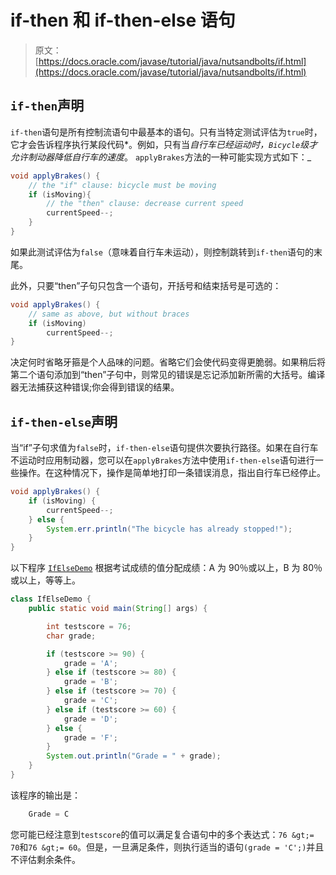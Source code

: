 # if-then 和 if-then-else 语句

> 原文： [https://docs.oracle.com/javase/tutorial/java/nutsandbolts/if.html](https://docs.oracle.com/javase/tutorial/java/nutsandbolts/if.html)

## `if-then`声明

`if-then`语句是所有控制流语句中最基本的语句。只有当特定测试评估为`true`时，它才会告诉程序执行某段代码*。例如，只有当*自行车已经运动时，`Bicycle`级才允许制动器降低自行车的速度*。 `applyBrakes`方法的一种可能实现方式如下：_

```java
void applyBrakes() {
    // the "if" clause: bicycle must be moving
    if (isMoving){ 
        // the "then" clause: decrease current speed
        currentSpeed--;
    }
}

```

如果此测试评估为`false`（意味着自行车未运动），则控制跳转到`if-then`语句的末尾。

此外，只要“then”子句只包含一个语句，开括号和结束括号是可选的：

```java
void applyBrakes() {
    // same as above, but without braces 
    if (isMoving)
        currentSpeed--;
}

```

决定何时省略牙箍是个人品味的问题。省略它们会使代码变得更脆弱。如果稍后将第二个语句添加到“then”子句中，则常见的错误是忘记添加新所需的大括号。编译器无法捕获这种错误;你会得到错误的结果。

## `if-then-else`声明

当“if”子句求值为`false`时，`if-then-else`语句提供次要执行路径。如果在自行车不运动时应用制动器，您可以在`applyBrakes`方法中使用`if-then-else`语句进行一些操作。在这种情况下，操作是简单地打印一条错误消息，指出自行车已经停止。

```java
void applyBrakes() {
    if (isMoving) {
        currentSpeed--;
    } else {
        System.err.println("The bicycle has already stopped!");
    } 
}

```

以下程序 [`IfElseDemo`](examples/IfElseDemo.java) 根据考试成绩的值分配成绩：A 为 90％或以上，B 为 80％或以上，等等上。

```java
class IfElseDemo {
    public static void main(String[] args) {

        int testscore = 76;
        char grade;

        if (testscore >= 90) {
            grade = 'A';
        } else if (testscore >= 80) {
            grade = 'B';
        } else if (testscore >= 70) {
            grade = 'C';
        } else if (testscore >= 60) {
            grade = 'D';
        } else {
            grade = 'F';
        }
        System.out.println("Grade = " + grade);
    }
}

```

该程序的输出是：

```java
    Grade = C

```

您可能已经注意到`testscore`的值可以满足复合语句中的多个表达式：`76 &gt;= 70`和`76 &gt;= 60`。但是，一旦满足条件，则执行适当的语句`(grade = 'C';)`并且不评估剩余条件。